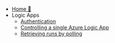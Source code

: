<!-- markdownlint-disable -->

* [Home :house_with_garden:](/)
* Logic Apps
  * [Authentication](logic-apps/authentication.md)
  * [Controlling a single Azure Logic App](/logic-apps/control-single-logicapp.md)
  * [Retrieving runs by polling](/logic-apps/polling-logicapp-runs.md)
